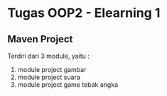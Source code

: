 # Tugas OOP2  - Elearning 1

## Maven Project

Terdiri dari 3 module, yaitu :
1. module project gambar
2. module project suara
3. module project game tebak angka
